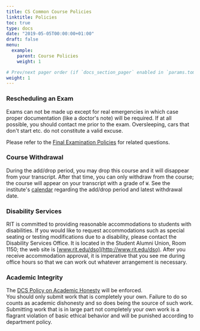 ```yaml
---
title: CS Common Course Policies
linktitle: Policies
toc: true
type: docs
date: "2019-05-05T00:00:00+01:00"
draft: false
menu:
  example:
    parent: Course Policies
    weight: 1

# Prev/next pager order (if `docs_section_pager` enabled in `params.toml`)
weight: 1
---
```


### Rescheduling an Exam

Exams can not be made up except for real emergencies in which case proper documentation (like a doctor's note) will be required. If at all possible, you should contact me prior to the exam. Oversleeping, cars that don't start etc. do not constitute a valid excuse.  
  
Please refer to the [Final Examination Policies](http://www.rit.edu/academicaffairs/Manual/sectionD/D11.html) for related questions.

### Course Withdrawal

During the add/drop period, you may drop this course and it will disappear from your transcript. After that time, you can only withdraw from the course; the course will appear on your transcript with a grade of `W`. See the institute's [calendar](http://www.rit.edu/calendar) regarding the add/drop period and latest withdrawal date.

### Disability Services

RIT is committed to providing reasonable accommodations to students with disabilities. If you would like to request accommodations such as special seating or testing modifications due to a disability, please contact the Disability Services Office. It is located in the Student Alumni Union, Room 1150; the web site is [www.rit.edu/dso](http://www.rit.edu/dso). After you receive accommodation approval, it is imperative that you see me during office hours so that we can work out whatever arrangement is necessary.

### Academic Integrity

The [DCS Policy on Academic Honesty](http://www.cs.rit.edu/csdocs/AcademicHonestyPolicy.pdf) will be enforced.  
You should only submit work that is completely your own. Failure to do so counts as academic dishonesty and so does being the source of such work. Submitting work that is in large part not completely your own work is a flagrant violation of basic ethical behavior and will be punished according to department policy.